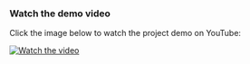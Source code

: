 ### Watch the demo video

Click the image below to watch the project demo on YouTube:

[![Watch the video](https://img.youtube.com/vi/Qjk5yNheBfg/0.jpg)](https://www.youtube.com/watch?v=Qjk5yNheBfg)
